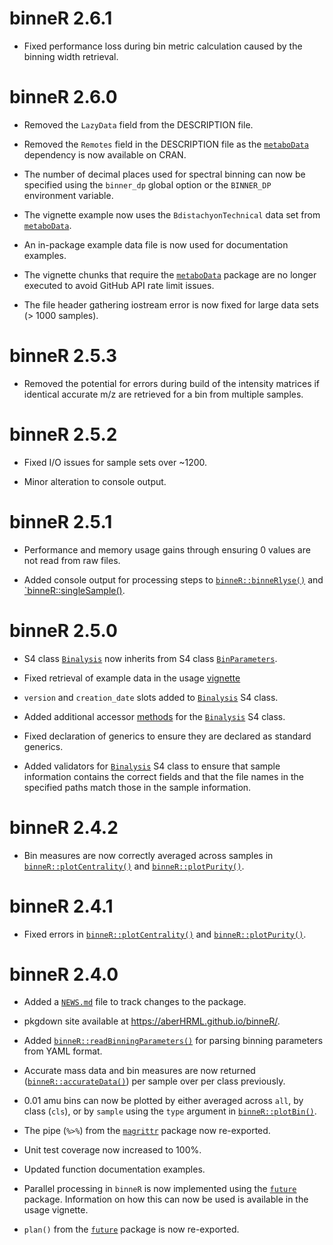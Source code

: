 # binneR 2.6.1

* Fixed performance loss during bin metric calculation caused by the binning width retrieval.

# binneR 2.6.0

* Removed the `LazyData` field from the DESCRIPTION file.

* Removed the `Remotes` field in the DESCRIPTION file as the [`metaboData`](https://aberhrml.github.io/metaboData/) dependency is now available on CRAN.

* The number of decimal places used for spectral binning can now be specified using the `binner_dp` global option or the `BINNER_DP` environment variable.

* The vignette example now uses the `BdistachyonTechnical` data set from [`metaboData`](https://aberhrml.github.io/metaboData/).

* An in-package example data file is now used for documentation examples.

* The vignette chunks that require the [`metaboData`](https://aberhrml.github.io/metaboData/) package are no longer executed to avoid GitHub API rate limit issues.

* The file header gathering iostream error is now fixed for large data sets (> 1000 samples).

# binneR 2.5.3

* Removed the potential for errors during build of the intensity matrices if identical accurate m/z are retrieved for a bin from multiple samples. 

# binneR 2.5.2

* Fixed I/O issues for sample sets over ~1200.

* Minor alteration to console output.

# binneR 2.5.1

* Performance and memory usage gains through ensuring 0 values are not read from raw files.

* Added console output for processing steps to [`binneR::binneRlyse()`](https://aberhrml.github.io/binneR/reference/binneRlyse.html) and [`binneR::singleSample()](https://aberhrml.github.io/binneR/reference/singleSample.html).

# binneR 2.5.0

* S4 class [`Binalysis`](https://aberhrml.github.io/binneR/reference/Binalysis-class.html) now inherits from S4 class [`BinParameters`](https://aberhrml.github.io/binneR/reference/BinParameters-class.html).

* Fixed retrieval of example data in the usage [vignette](https://aberhrml.github.io/binneR/articles/binneR.html)

* `version` and `creation_date` slots added to [`Binalysis`](https://aberhrml.github.io/binneR/reference/Binalysis-class.html) S4 class.

* Added additional accessor [methods](https://aberhrml.github.io/binneR/reference/results.html) for the [`Binalysis`](https://aberhrml.github.io/binneR/reference/Binalysis-class.html) S4 class.

* Fixed declaration of generics to ensure they are declared as standard generics.

* Added validators for [`Binalysis`](https://aberhrml.github.io/binneR/reference/Binalysis-class.html) S4 class to ensure that sample information contains the correct fields and that the file names in the specified paths match those in the sample information.

# binneR 2.4.2

* Bin measures are now correctly averaged across samples in [`binneR::plotCentrality()`](https://aberHRML.github.io/binneR/reference/plotCentrality.html) and [`binneR::plotPurity()`](https://aberHRML.github.io/binneR/reference/plotPurity.html).

# binneR 2.4.1

* Fixed errors in [`binneR::plotCentrality()`](https://aberHRML.github.io/binneR/reference/plotCentrality.html) and [`binneR::plotPurity()`](https://aberHRML.github.io/binneR/reference/plotPurity.html).

# binneR 2.4.0

* Added a [`NEWS.md`](https://aberHRML.github.io/binneR/news/index.html) file to track changes to the package.

* pkgdown site available at <https://aberHRML.github.io/binneR/>.

* Added [`binneR::readBinningParameters()`](https://aberHRML.github.io/binneR/reference/readBinningParameters.html) for parsing binning parameters from YAML format.

* Accurate mass data and bin measures are now returned ([`binneR::accurateData()`](https://aberHRML.github.io/binneR/reference/accurateData.html)) per sample over per class previously.

* 0.01 amu bins can now be plotted by either averaged across `all`, by class (`cls`), or by `sample` using the `type` argument in [`binneR::plotBin()`](https://aberHRML.github.io/binneR/reference/plotBin.html).

* The pipe (`%>%`) from the [`magrittr`](https://magrittr.tidyverse.org/) package now re-exported.

* Unit test coverage now increased to 100%.

* Updated function documentation examples.

* Parallel processing in `binneR` is now implemented using the [`future`](https://cran.r-project.org/package=future) package.
Information on how this can now be used is available in the usage vignette.

* `plan()` from the [`future`](https://cran.r-project.org/package=future) package is now  re-exported.
